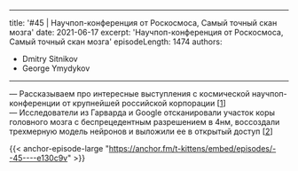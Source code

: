 
---
title: '#45 | Научпоп-конференция от Роскосмоса, Самый точный скан мозга'
date: 2021-06-17
excerpt: 'Научпоп-конференция от Роскосмоса, Самый точный скан мозга'
episodeLength: 1474
authors:
  - Dmitry Sitnikov
  - George Ymydykov
---

— Рассказываем про интересные выступления с космической научпоп-конференции от крупнейшей российской корпорации [[1](https://vc.ru/promo/259126-open-talk)]<br/>
— Исследователи из Гарварда и Google отсканировали участок коры головного мозга с беспрецедентным разрешением в 4нм, воссоздали трехмерную модель нейронов и выложили ее в открытый доступ [[2](https://ai.googleblog.com/2021/06/a-browsable-petascale-reconstruction-of.html)]

{{< anchor-episode-large "https://anchor.fm/t-kittens/embed/episodes/--45----e130c9v" >}}
